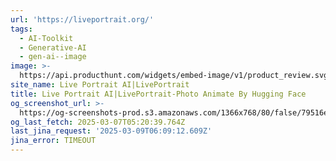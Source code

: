 ```yaml
---
url: 'https://liveportrait.org/'
tags:
  - AI-Toolkit
  - Generative-AI
  - gen-ai--image
image: >-
  https://api.producthunt.com/widgets/embed-image/v1/product_review.svg?product_id=592625&theme=light
site_name: Live Portrait AI|LivePortrait
title: Live Portrait AI|LivePortrait-Photo Animate By Hugging Face
og_screenshot_url: >-
  https://og-screenshots-prod.s3.amazonaws.com/1366x768/80/false/79516e61c86cfb5cfccbe9ce4cf6a22f4c17a16ac1351b70f212dd4dde2aeeb6.jpeg
og_last_fetch: 2025-03-07T05:20:39.764Z
last_jina_request: '2025-03-09T06:09:12.609Z'
jina_error: TIMEOUT
---
```


